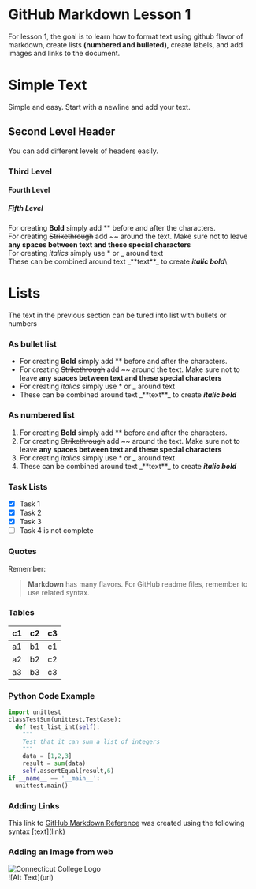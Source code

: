 # GitHub Markdown Lesson 1
For lesson 1, the goal is to learn how to format text using github flavor of markdown, create lists **(numbered and bulleted)**, create labels, and add images and links to the document.
# Simple Text
Simple and easy. Start with a newline and add your text.
## Second Level Header
You can add different levels of headers easily.
### Third Level
#### Fourth Level
##### Fifth Level
For creating **Bold** simply add ** before and after the characters.\
For creating ~~Strikethrough~~ add ~~ around the text. Make sure not to leave **any spaces between text and these special characters**\
For creating *italics* simply use * or _ around text\
These can be combined around text \_\*\*text\*\*\_ to create _**italic bold**_\
# Lists
The text in the previous section can be tured into list with bullets or numbers
### As bullet list
* For creating **Bold** simply add ** before and after the characters.
* For creating ~~Strikethrough~~ add ~~ around the text. Make sure not to leave **any spaces between text and these special characters**
* For creating *italics* simply use * or _ around text
* These can be combined around text \_\*\*text\*\*\_ to create _**italic bold**_
### As numbered list
1. For creating **Bold** simply add ** before and after the characters.
2. For creating ~~Strikethrough~~ add ~~ around the text. Make sure not to leave **any spaces between text and these special characters**
3. For creating *italics* simply use * or _ around text
4. These can be combined around text \_\*\*text\*\*\_ to create _**italic bold**_
### Task Lists
- [X] Task 1
- [X] Task 2
- [X] Task 3
- [ ] Task 4 is not complete
### Quotes
Remember:
> **Markdown** has many flavors. For GitHub readme files, remember to use related
> syntax.
### Tables
c1|c2|c3
-|-|-
a1|b1|c1
a2|b2|c2
a3|b3|c3
### Python Code Example
```python 
import unittest
classTestSum(unittest.TestCase):
  def test_list_int(self):
    """
    Test that it can sum a list of integers
    """
    data = [1,2,3]
    result = sum(data)
    self.assertEqual(result,6)
if __name__ == '__main__':    
  unittest.main()
```
### Adding Links
This link to [GitHub Markdown Reference](https://guides.github.com/features/mastering-markdown/) was created using the following syntax
\[text\]\(link\)
### Adding an Image from web
![Connecticut College Logo](https://www.conncoll.edu/media/website-media/visualidentity/images/Seal-Color.jpg)\
\!\[Alt Text\]\(url\)
